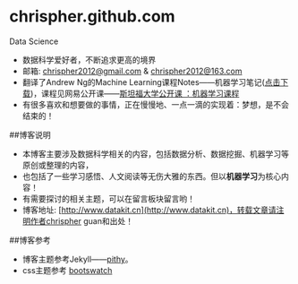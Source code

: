 # chrispher.github.com
Data Science

- 数据科学爱好者，不断追求更高的境界
- 邮箱: chrispher2012@gmail.com & chrispher2012@163.com 
- 翻译了Andrew Ng的Machine Learning课程Notes——机器学习笔记([点击下载](https://raw.githubusercontent.com/chrispher/chrispher.github.com/master/_draft/machine_learning_notes_ng.docx))，课程见网易公开课——[斯坦福大学公开课 ：机器学习课程](http://v.163.com/special/opencourse/machinelearning.html)
- 有很多喜欢和想要做的事情，正在慢慢地、一点一滴的实现着：梦想，是不会结束的！

##博客说明

- 本博客主要涉及数据科学相关的内容，包括数据分析、数据挖掘、机器学习等原创或整理的内容，
- 也包括了一些学习感悟、人文阅读等无伤大雅的东西。但以**机器学习**为核心内容！
- 有需要探讨的相关主题，可以在留言板块留言哟！
- 博客地址: [http://www.datakit.cn](http://www.datakit.cn)，转载文章请注明作者chrispher guan和出处！

##博客参考

- 博客主题参考Jekyll——[pithy](https://github.com/guovz/pithy)。
- css主题参考 [bootswatch](http://bootswatch.com)
